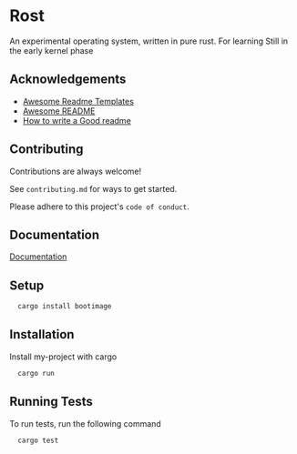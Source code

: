 
# Rost

An experimental operating system, written in pure rust. For learning Still in the early kernel phase


## Acknowledgements

 - [Awesome Readme Templates](https://awesomeopensource.com/project/elangosundar/awesome-README-templates)
 - [Awesome README](https://github.com/matiassingers/awesome-readme)
 - [How to write a Good readme](https://bulldogjob.com/news/449-how-to-write-a-good-readme-for-your-github-project)


## Contributing

Contributions are always welcome!

See `contributing.md` for ways to get started.

Please adhere to this project's `code of conduct`.


## Documentation

[Documentation](https://linktodocumentation)

## Setup

```bash
  cargo install bootimage
```


## Installation

Install my-project with cargo

```bash
  cargo run
```
    
## Running Tests

To run tests, run the following command

```bash
  cargo test
```

